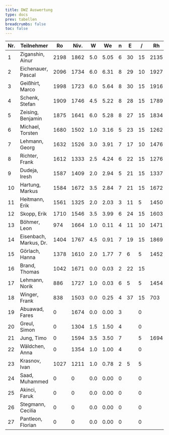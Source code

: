 ```yaml
---
title: DWZ Auswertung
type: docs
prev: tabellen
breadcrumbs: false
toc: false
---
```


| Nr. | Teilnehmer             | Ro   | Niv. | W   | We   | n   | E   | /   | Rh   | Rn   | Diff. |
| --- | ---------------------- | ---- | ---- | --- | ---- | --- | --- | --- | ---- | ---- | ----- |
| 1   | Ziganshin, Ainur       | 2198 | 1862 | 5.0 | 5.05 | 6   | 30  | 15  | 2135 | 2197 | -1    |
| 2   | Eichenauer, Pascal     | 2096 | 1734 | 6.0 | 6.31 | 8   | 29  | 10  | 1927 | 2090 | -6    |
| 3   | Geißhirt, Marco        | 1998 | 1723 | 6.0 | 5.64 | 8   | 30  | 15  | 1916 | 2005 | 7     |
| 4   | Schenk, Stefan         | 1909 | 1746 | 4.5 | 5.22 | 8   | 28  | 15  | 1789 | 1893 | -16   |
| 5   | Zeising, Benjamin      | 1875 | 1641 | 6.0 | 5.28 | 8   | 27  | 15  | 1834 | 1891 | 16    |
| 6   | Michael, Torsten       | 1680 | 1502 | 1.0 | 3.16 | 5   | 23  | 15  | 1262 | 1619 | -61   |
| 7   | Lehmann, Georg         | 1632 | 1526 | 3.0 | 3.91 | 7   | 17  | 10  | 1476 | 1602 | -30   |
| 8   | Richter, Frank         | 1612 | 1333 | 2.5 | 4.24 | 6   | 22  | 15  | 1276 | 1563 | -49   |
| 9   | Dudeja, Iresh          | 1587 | 1409 | 2.0 | 2.94 | 5   | 21  | 15  | 1337 | 1559 | -28   |
| 10  | Hartung, Markus        | 1584 | 1672 | 3.5 | 2.84 | 7   | 21  | 15  | 1672 | 1602 | 18    |
| 11  | Heitmann, Erik         | 1561 | 1325 | 2.0 | 2.03 | 3   | 11  | 5   | 1450 | 1560 | -1    |
| 12  | Skopp, Erik            | 1710 | 1546 | 3.5 | 3.99 | 6   | 24  | 15  | 1603 | 1697 | -13   |
| 13  | Böhmer, Leon           | 974  | 1664 | 1.0 | 0.11 | 4   | 11  | 10  | 1471 | 1021 | 47    |
| 14  | Eisenbach, Markus, Dr. | 1404 | 1767 | 4.5 | 0.91 | 7   | 19  | 15  | 1869 | 1514 | 110   |
| 15  | Görlach, Hanna         | 1378 | 1610 | 2.0 | 1.77 | 7   | 6   | 5   | 1452 | 1392 | 14    |
| 16  | Brand, Thomas          | 1042 | 1671 | 0.0 | 0.03 | 2   | 22  | 15  |      | 1041 | -1    |
| 17  | Lehmann, Norik         | 886  | 1727 | 1.0 | 0.03 | 6   | 5   | 5   | 1454 | 956  | 70    |
| 18  | Winger, Frank          | 838  | 1503 | 0.0 | 0.25 | 4   | 37  | 15  | 703  | 834  | -4    |
| 19  | Abuawad, Fares         | 0    | 1674 | 0.0 | 0.00 | 3   |     | 0   |      | 0    | 0     |
| 20  | Greul, Simon           | 0    | 1304 | 1.5 | 1.50 | 4   |     | 0   |      | 0    | 0     |
| 21  | Jung, Timo             | 0    | 1594 | 3.5 | 3.50 | 7   |     | 5   | 1694 | 1694 | 0     |
| 22  | Wäldchen, Anna         | 0    | 1354 | 1.0 | 1.00 | 4   |     | 0   |      | 0    | 0     |
| 23  | Krasnov, Ivan          | 1027 | 1211 | 1.0 | 0.78 | 2   | 5   | 5   |      | 1052 | 25    |
| 24  | Saad, Muhammed         | 0    | 0    | 0.0 | 0.00 | 0   |     | 0   |      | 0    | 0     |
| 25  | Akinci, Faruk          | 0    | 0    | 0.0 | 0.00 | 0   |     | 0   |      | 0    | 0     |
| 26  | Stegmann, Cecilia      | 0    | 0    | 0.0 | 0.00 | 0   |     | 0   |      | 0    | 0     |
| 27  | Pantleon, Florian      | 0    | 0    | 0.0 | 0.00 | 0   |     | 0   |      | 0    | 0     |

